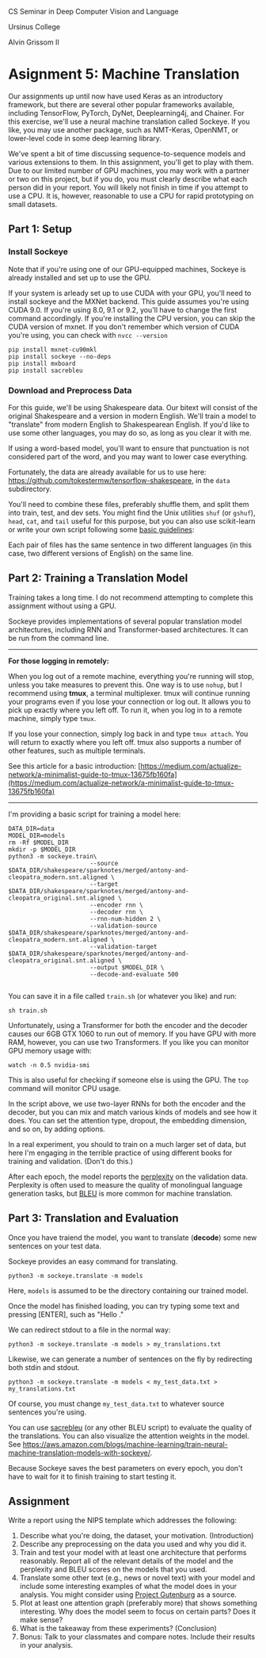 CS Seminar in Deep Computer Vision and Language

Ursinus College

Alvin Grissom II

# Asignment 5: Machine Translation



Our assignments up until now have used Keras as an introductory framework, but there are several other popular frameworks available, including TensorFlow, PyTorch, DyNet, Deeplearning4j, and Chainer.  For this exercise, we'll use a neural machine translation called Sockeye.  If you like, you may use another package, such as NMT-Keras, OpenNMT, or lower-level code in some deep learning library.  

We've spent a bit of time discussing sequence-to-sequence models and various extensions to them.  In this assignment, you'll get to play with them.  Due to our limited number of GPU machines, you may work with a partner or two on this project, but if you do, you must clearly describe what each person did in your report.  You will likely not finish in time if you attempt to use a CPU.   It is, however, reasonable to use a CPU for rapid prototyping on small datasets.



## Part 1: Setup

### Install Sockeye

Note that if you're using one of our GPU-equipped machines, Sockeye is already installed and set up to use the GPU.

If your system is arleady set up to use CUDA with your GPU, you'll need to install sockeye and the MXNet backend.  This guide assumes you're using CUDA 9.0.  If you're using 8.0, 9.1 or 9.2, you'll have to change the first command accordingly.  If you're installing the CPU version, you can skip the CUDA version of mxnet.  If you don't remember which version of CUDA you're using, you can check with `nvcc --version`

```shell
pip install mxnet-cu90mkl
pip install sockeye --no-deps
pip install mxboard
pip install sacrebleu

```

### Download and Preprocess Data

For this guide, we'll be using Shakespeare data.  Our bitext will consist of the original Shakespeare and a version in modern English.  We'll train a model to "translate" from modern English to Shakespearean English.  If you'd like to use some other languages, you may do so, as long as you clear it with me.  

If using a word-based model, you'll want to ensure that punctuation is not considered part of the word, and you may want to lower case everything.

Fortunately, the data are already available for us to use here: https://github.com/tokestermw/tensorflow-shakespeare, in the `data` subdirectory.

You'll need to combine these files, preferably shuffle them, and split them into train, test, and dev sets.  You might find the Unix utilities `shuf` (or `gshuf`), `head`, `cat`, and `tail` useful for this purpose, but you can also use scikit-learn or write your own script following some [basic guidelines](https://cs230-stanford.github.io/train-dev-test-split.html): 

Each pair of files has the same sentence in two different languages (in this case, two different versions of English) on the same line.  



## Part 2: Training a Translation Model

Training takes a long time.  I do not recommend attempting to complete this assignment without using a GPU.

Sockeye provides implementations of several popular translation model architectures, including RNN and Transformer-based architectures.  It can be run from the command line.

***

**For those logging in remotely:**

When you log out of a remote machine, everything you're running will stop, unless you take measures to prevent this.  One way is to use `nohup`, but I recommend using **tmux**, a terminal multiplexer. tmux will continue running your programs even if you lose your connection or log out.  It allows you to pick up exactly where you left off.  To run it, when you log in to a remote machine, simply type `tmux`.

If you lose your connection, simply log back in and type `tmux attach`.  You will return to exactly where you left off.  tmux also supports a number of other features, such as multiple terminals.

See this article for a basic introduction: [https://medium.com/actualize-network/a-minimalist-guide-to-tmux-13675fb160fa](https://medium.com/actualize-network/a-minimalist-guide-to-tmux-13675fb160fa)

***

I'm providing a basic script for training a model here:

```shell
DATA_DIR=data
MODEL_DIR=models
rm -Rf $MODEL_DIR
mkdir -p $MODEL_DIR
python3 -m sockeye.train\
                       --source $DATA_DIR/shakespeare/sparknotes/merged/antony-and-cleopatra_modern.snt.aligned \
                       --target $DATA_DIR/shakespeare/sparknotes/merged/antony-and-cleopatra_original.snt.aligned \
                       --encoder rnn \
                       --decoder rnn \
                       --rnn-num-hidden 2 \
                       --validation-source $DATA_DIR/shakespeare/sparknotes/merged/antony-and-cleopatra_modern.snt.aligned \
                       --validation-target $DATA_DIR/shakespeare/sparknotes/merged/antony-and-cleopatra_original.snt.aligned \
                       --output $MODEL_DIR \
                       --decode-and-evaluate 500


```

You can save it in a file called `train.sh` (or whatever you like) and run:
```shell
sh train.sh
```
Unfortunately, using a Transformer for both the encoder and the decoder causes our 6GB GTX 1060 to run out of memory.  If you have GPU with more RAM, however, you can use two Transformers.  If you like you can monitor GPU memory usage with:

```shell
watch -n 0.5 nvidia-smi
```

This is also useful for checking if someone else is using the GPU.  The `top` command will monitor CPU usage.

In the script above, we use two-layer RNNs for both the encoder and the decoder,  but you can mix and match various kinds of models and see how it does.  You can set the attention type, dropout, the embedding dimension, and so on, by adding options.

 In a real experiment, you should to train on a much larger set of data, but here I'm engaging in the terrible practice of using different books for training and validation.  (Don't do this.)

After each epoch, the model reports the [perplexity](https://en.wikipedia.org/wiki/Perplexity) on the validation data.  Perplexity is often used to measure the quality of monolingual language generation tasks,  but [BLEU](https://en.wikipedia.org/wiki/BLEU) is more common for machine translation.

## Part 3: Translation and Evaluation

Once you have traiend the model, you want to translate (**decode**) some new sentences on your test data.

Sockeye provides an easy command for translating.

```shell
python3 -m sockeye.translate -m models
```

Here, `models` is assumed to be the directory containing our trained model.

Once the model has finished loading, you can try typing some text and pressing [ENTER], such as "Hello ."

We can redirect stdout to a file in the normal way:

```shell
python3 -m sockeye.translate -m models > my_translations.txt
```



Likewise, we can generate a number of sentences on the fly by redirecting both stdin and stdout.

```shell
python3 -m sockeye.translate -m models < my_test_data.txt > my_translations.txt
```
Of course, you must change `my_test_data.txt` to whatever source sentences you're using. 

You can use [sacrebleu](https://github.com/awslabs/sockeye/tree/master/sockeye_contrib/sacrebleu) (or any other BLEU script) to evaluate the quality of the translations.  You can also visualize the attention weights in the model. See https://aws.amazon.com/blogs/machine-learning/train-neural-machine-translation-models-with-sockeye/.

Because Sockeye saves the best parameters on every epoch, you don't have to wait for it to finish training to start testing it.



## Assignment

Write a report using the NIPS template which addresses the following:

1. Describe what you're doing, the dataset, your motivation. (Introduction)
2. Describe any preprocessing on the data you used and why you did it.
3. Train and test your model with at least one architecture that performs reasonably.  Report all of the relevant details of the model and the perplexity and BLEU scores on the models that you used.
4. Translate some other text (e.g., news or novel text) with your model and include some interesting examples of what the model does in your analysis.  You might consider using [Project Gutenburg](https://www.gutenberg.org) as a source.
5. Plot at least one attention graph (preferably more) that shows something interesting.  Why does the model seem to focus on certain parts?  Does it make sense?
6. What is the takeaway from these experiments? (Conclusion)
7. Bonus: Talk to your classmates and compare notes.  Include their results in your analysis.
